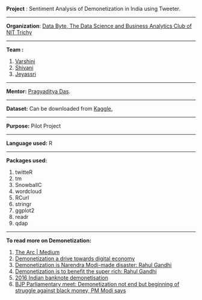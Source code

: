 **Project** : Sentiment Analysis of Demonetization in India using 
Tweeter.

----------
**Organization**: [Data Byte, The Data Science and Business Analytics Club of NIT Trichy](https://github.com/DataByteNITT)

---------- 
**Team :** 
 1. [Varshini](https://github.com/varshinisriram)
 2. [Shivani](https://github.com/shivanichander)
 3. [Jeyassri](https://github.com/shreeju)

----------
**Mentor:**
[Pragyaditya Das](https://github.com/Jeet1994).
 
----------
**Dataset:** Can be downloaded from [Kaggle.](https://www.kaggle.com/arathee2/demonetization-in-india-twitter-data/downloads/demonetization-in-india-twitter-data.zip)

----------
**Purpose:** Pilot Project 

----------
**Language used:** R

----------
**Packages used:**
 1. twitteR
 2. tm
 3. SnowballC
 4. wordcloud
 5. RCurl
 6. stringr
 7. ggplot2
 8. readr
 9. qdap
 
----------
**To read more on Demonetization:**
 1. [The Arc | Medium](https://thearcmag.com/indias-demonetization-explained-6092a70d964d#.fto7h6s2z)
 2. [Demonetization a drive towards digital economy](http://timesofindia.indiatimes.com/city/ahmedabad/demonetization-a-drive-towards-digital-economy/articleshow/57240322.cms)
 3. [Demonetization is Narendra Modi-made disaster: Rahul Gandhi](http://timesofindia.indiatimes.com/city/hubballi/demonetization-is-narendra-modi-made-disaster-rahul-gandhi/articleshow/56047863.cms)
 4. [Demonetization is to benefit the super rich: Rahul Gandhi](http://timesofindia.indiatimes.com/city/goa/Demonetization-is-to-benefit-the-super-rich-RaGa/articleshow/56028175.cms)
 5. [2016 Indian banknote demonetisation](https://en.wikipedia.org/wiki/2016_Indian_banknote_demonetisation)
 6. [BJP Parliamentary meet: Demonetization not end but beginning of struggle against black money, PM Modi says](http://timesofindia.indiatimes.com/india/BJP-Parliamentary-meet-Demonetization-not-end-but-beginning-of-struggle-against-black-money-PM-Modi-says/articleshow/55556995.cms)


